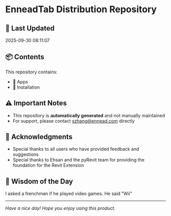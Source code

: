 # EnneadTab Distribution Repository

## 📅 Last Updated
2025-09-30 08:11:07



## 📦 Contents
This repository contains:
- 📂 Apps
- 📂 Installation

## ⚠️ Important Notes
- This repository is **automatically generated** and not manually maintained
- For support, please contact szhang@ennead.com directly

## 🙏 Acknowledgments
- Special thanks to all users who have provided feedback and suggestions
- Special thanks to Ehsan and the pyRevit team for providing the foundation for the Revit Extension

## 💭 Wisdom of the Day
I asked a frenchman if he played video games. He said "Wii"

---
*Have a nice day! Hope you enjoy using this product.*

